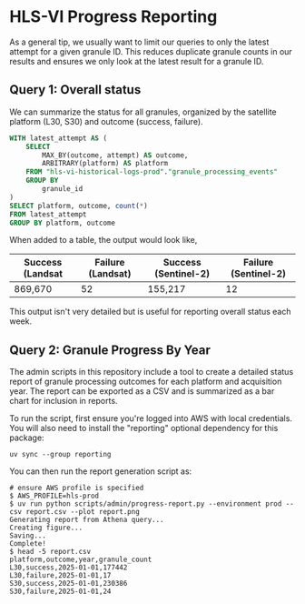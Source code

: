 # HLS-VI Progress Reporting

As a general tip, we usually want to limit our queries to only the latest attempt for a given granule ID. This reduces
duplicate granule counts in our results and ensures we only look at the latest result for a granule ID.

## Query 1: Overall status

We can summarize the status for all granules, organized by the satellite platform (L30, S30) and outcome (success,
failure).

```sql
WITH latest_attempt AS (
    SELECT
        MAX_BY(outcome, attempt) AS outcome,
        ARBITRARY(platform) AS platform
    FROM "hls-vi-historical-logs-prod"."granule_processing_events"
    GROUP BY
        granule_id
)
SELECT platform, outcome, count(*)
FROM latest_attempt
GROUP BY platform, outcome
```

When added to a table, the output would look like,

| Success (Landsat | Failure (Landsat) | Success (Sentinel-2) | Failure (Sentinel-2) |
| ---------------- | ----------------- | -------------------- | -------------------- |
| 869,670          | 52                | 155,217              | 12                   |

This output isn't very detailed but is useful for reporting overall status each week.

## Query 2: Granule Progress By Year

The admin scripts in this repository include a tool to create a detailed status report of granule processing outcomes
for each platform and acquisition year. The report can be exported as a CSV and is summarized as a bar chart for
inclusion in reports.

To run the script, first ensure you're logged into AWS with local credentials. You will also need to install the
"reporting" optional dependency for this package:

```shell
uv sync --group reporting
```

You can then run the report generation script as:

```shell
# ensure AWS profile is specified
$ AWS_PROFILE=hls-prod
$ uv run python scripts/admin/progress-report.py --environment prod --csv report.csv --plot report.png
Generating report from Athena query...
Creating figure...
Saving...
Complete!
$ head -5 report.csv
platform,outcome,year,granule_count
L30,success,2025-01-01,177442
L30,failure,2025-01-01,17
S30,success,2025-01-01,230386
S30,failure,2025-01-01,24
```

